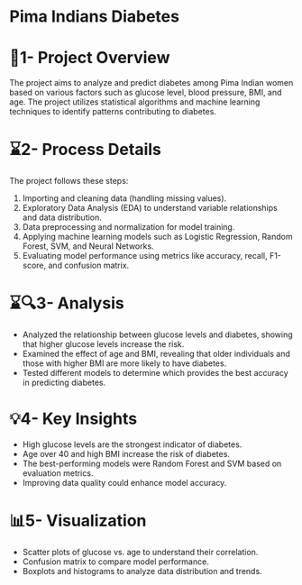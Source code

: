 # Pima Indians Diabetes
# 📝1- Project Overview
The project aims to analyze and predict diabetes among Pima Indian women based on various factors such as glucose level, blood pressure, BMI, and age. The project utilizes statistical algorithms and machine learning techniques to identify patterns contributing to diabetes.
# ⌛2- Process Details
The project follows these steps:
1. Importing and cleaning data (handling missing values).
2. Exploratory Data Analysis (EDA) to understand variable relationships and data distribution.
3. Data preprocessing and normalization for model training.
4. Applying machine learning models such as Logistic Regression, Random Forest, SVM, and Neural Networks.
5. Evaluating model performance using metrics like accuracy, recall, F1-score, and confusion matrix.
# ⌛🔍3- Analysis
- Analyzed the relationship between glucose levels and diabetes, showing that higher glucose levels increase the risk.
- Examined the effect of age and BMI, revealing that older individuals and those with higher BMI are more likely to have diabetes.
- Tested different models to determine which provides the best accuracy in predicting diabetes.
# 💡4- Key Insights
- High glucose levels are the strongest indicator of diabetes.
- Age over 40 and high BMI increase the risk of diabetes.
- The best-performing models were Random Forest and SVM based on evaluation metrics.
- Improving data quality could enhance model accuracy.
# 📊5- Visualization
- Scatter plots of glucose vs. age to understand their correlation.
- Confusion matrix to compare model performance.
- Boxplots and histograms to analyze data distribution and trends.

